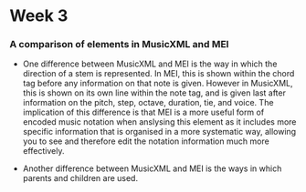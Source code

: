 # Week 3 

### A comparison of elements in MusicXML and MEI

- One difference between MusicXML and MEI is the way in which the direction of a stem is represented. In MEI, this is shown within the chord tag before any information on that note is given. However in MusicXML, this is shown on its own line within the note tag, and is given last after information on the pitch, step, octave, duration, tie, and voice. The implication of this difference is that MEI is a more useful form of encoded music notation when anslysing this element as it includes more specific information that is organised in a more systematic way, allowing you to see and therefore edit the notation information much more effectively. 

- Another difference between MusicXML and MEI is the ways in which parents and children are used. 

